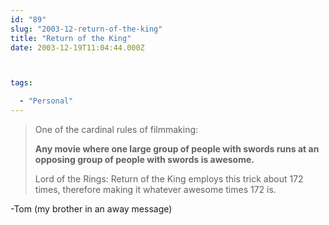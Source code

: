 ```yaml
---
id: "89"
slug: "2003-12-return-of-the-king"
title: "Return of the King"
date: 2003-12-19T11:04:44.000Z



tags:

  - "Personal"
---
```

<div class="sqs-html-content">
  <blockquote><p>One of the cardinal rules of filmmaking:
<p><b>Any movie where one large group of people with swords runs at an opposing group of people with swords is awesome.</b></p>
<p>Lord of the Rings: Return of the King employs this trick about 172 times, therefore making it whatever awesome times 172 is.</p>
</blockquote>
<p>-Tom (my brother in an away message)</p>
</div>
